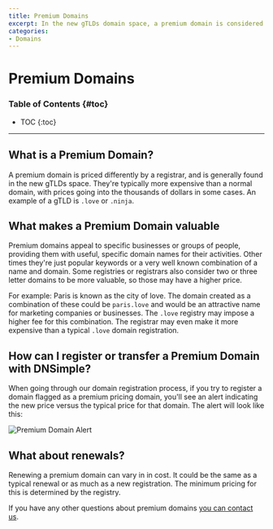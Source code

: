 ```yaml
---
title: Premium Domains
excerpt: In the new gTLDs domain space, a premium domain is considered of special value by a registrar.
categories:
- Domains
---
```


# Premium Domains

### Table of Contents {#toc}

* TOC
{:toc}

---

## What is a Premium Domain?

A premium domain is priced differently by a registrar, and is generally found in the new gTLDs space. They're typically more expensive than a normal domain, with prices going into the thousands of dollars in some cases. An example of a gTLD is `.love` or `.ninja`.

## What makes a Premium Domain valuable

Premium domains appeal to specific businesses or groups of people, providing them with useful, specific domain names for their activities. Other times they're just popular keywords or a very well known combination of a name and domain. Some registries or registrars also consider two or three letter domains to be more valuable, so those may have a higher price.

For example: Paris is known as the city of love. The domain created as a combination of these could be `paris.love` and would be an attractive name for marketing companies or businesses. The `.love` registry may impose a higher fee for this combination. The registrar may even make it more expensive than a typical `.love` domain registration.

## How can I register or transfer a Premium Domain with DNSimple?

When going through our domain registration process, if you try to register a domain flagged as a premium pricing domain, you'll see an alert indicating the new price versus the typical price for that domain. The alert will look like this:

![Premium Domain Alert](/files/premium-domain-alert.png)

## What about renewals?

Renewing a premium domain can vary in in cost. It could be the same as a typical renewal or as much as a new registration. The minimum pricing for this is determined by the registry.

If you have any other questions about premium domains [you can contact us](https://dnsimple.com/contact).
